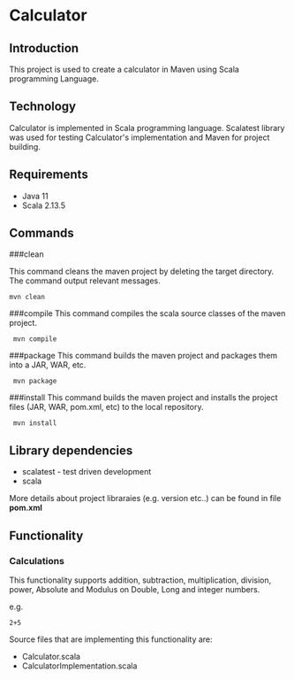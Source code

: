 
# Calculator


## Introduction
 
This project is used to create a calculator in Maven using Scala programming Language.


## Technology

Calculator is implemented in Scala programming language. Scalatest library was used for testing Calculator's implementation and Maven for project building.


## Requirements

* Java 11
* Scala 2.13.5


## Commands

###clean

This command cleans the maven project by deleting the target directory. The command output relevant messages.

 ```
 mvn clean 
 ```

###compile
This command compiles the scala source classes of the maven project.

```
 mvn compile 
 ```
###package
This command builds the maven project and packages them into a JAR, WAR, etc.

```
 mvn package
 ```
###install
This command builds the maven project and installs the project files (JAR, WAR, pom.xml, etc) to the local repository.

```
 mvn install
 ```

## Library dependencies

* scalatest - test driven development
* scala

More details about project libraraies (e.g. version etc..) can be found in file **pom.xml**




## Functionality


### Calculations


This functionality supports addition, subtraction, multiplication, division, power, Absolute and Modulus  on Double, Long and integer numbers.

e.g.

 ```
 2+5
 ```

Source files that are implementing this functionality are:

* Calculator.scala
* CalculatorImplementation.scala
